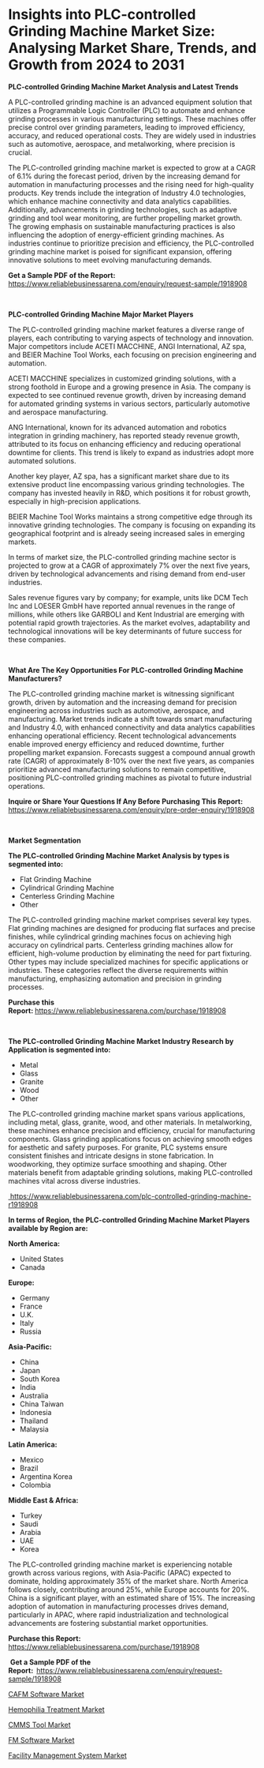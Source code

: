 <p><h1>Insights into PLC-controlled Grinding Machine Market Size: Analysing Market Share, Trends, and Growth from 2024 to 2031</h1></p><p><strong>PLC-controlled Grinding Machine Market Analysis and Latest Trends</strong></p>
<p><p>A PLC-controlled grinding machine is an advanced equipment solution that utilizes a Programmable Logic Controller (PLC) to automate and enhance grinding processes in various manufacturing settings. These machines offer precise control over grinding parameters, leading to improved efficiency, accuracy, and reduced operational costs. They are widely used in industries such as automotive, aerospace, and metalworking, where precision is crucial.</p><p>The PLC-controlled grinding machine market is expected to grow at a CAGR of 6.1% during the forecast period, driven by the increasing demand for automation in manufacturing processes and the rising need for high-quality products. Key trends include the integration of Industry 4.0 technologies, which enhance machine connectivity and data analytics capabilities. Additionally, advancements in grinding technologies, such as adaptive grinding and tool wear monitoring, are further propelling market growth. The growing emphasis on sustainable manufacturing practices is also influencing the adoption of energy-efficient grinding machines. As industries continue to prioritize precision and efficiency, the PLC-controlled grinding machine market is poised for significant expansion, offering innovative solutions to meet evolving manufacturing demands.</p></p>
<p><strong>Get a Sample PDF of the Report:&nbsp;</strong> <a href="https://www.reliablebusinessarena.com/enquiry/request-sample/1918908?utm_campaign=1580&utm_medium=2&utm_source=Github&utm_content=ia&utm_term=24102024&utm_id=plc-controlled-grinding-machine">https://www.reliablebusinessarena.com/enquiry/request-sample/1918908</a></p>
<p>&nbsp;</p>
<p><strong>PLC-controlled Grinding Machine Major Market Players</strong></p>
<p><p>The PLC-controlled grinding machine market features a diverse range of players, each contributing to varying aspects of technology and innovation. Major competitors include ACETI MACCHINE, ANGI International, AZ spa, and BEIER Machine Tool Works, each focusing on precision engineering and automation.</p><p>ACETI MACCHINE specializes in customized grinding solutions, with a strong foothold in Europe and a growing presence in Asia. The company is expected to see continued revenue growth, driven by increasing demand for automated grinding systems in various sectors, particularly automotive and aerospace manufacturing.</p><p>ANG International, known for its advanced automation and robotics integration in grinding machinery, has reported steady revenue growth, attributed to its focus on enhancing efficiency and reducing operational downtime for clients. This trend is likely to expand as industries adopt more automated solutions.</p><p>Another key player, AZ spa, has a significant market share due to its extensive product line encompassing various grinding technologies. The company has invested heavily in R&D, which positions it for robust growth, especially in high-precision applications.</p><p>BEIER Machine Tool Works maintains a strong competitive edge through its innovative grinding technologies. The company is focusing on expanding its geographical footprint and is already seeing increased sales in emerging markets.</p><p>In terms of market size, the PLC-controlled grinding machine sector is projected to grow at a CAGR of approximately 7% over the next five years, driven by technological advancements and rising demand from end-user industries.</p><p>Sales revenue figures vary by company; for example, units like DCM Tech Inc and LOESER GmbH have reported annual revenues in the range of millions, while others like GARBOLI and Kent Industrial are emerging with potential rapid growth trajectories. As the market evolves, adaptability and technological innovations will be key determinants of future success for these companies.</p></p>
<p>&nbsp;</p>
<p><strong>What Are The Key Opportunities For PLC-controlled Grinding Machine Manufacturers?</strong></p>
<p><p>The PLC-controlled grinding machine market is witnessing significant growth, driven by automation and the increasing demand for precision engineering across industries such as automotive, aerospace, and manufacturing. Market trends indicate a shift towards smart manufacturing and Industry 4.0, with enhanced connectivity and data analytics capabilities enhancing operational efficiency. Recent technological advancements enable improved energy efficiency and reduced downtime, further propelling market expansion. Forecasts suggest a compound annual growth rate (CAGR) of approximately 8-10% over the next five years, as companies prioritize advanced manufacturing solutions to remain competitive, positioning PLC-controlled grinding machines as pivotal to future industrial operations.</p></p>
<p><strong>Inquire or Share Your Questions If Any Before Purchasing This Report:</strong> <a href="https://www.reliablebusinessarena.com/enquiry/pre-order-enquiry/1918908?utm_campaign=1580&utm_medium=2&utm_source=Github&utm_content=ia&utm_term=24102024&utm_id=plc-controlled-grinding-machine">https://www.reliablebusinessarena.com/enquiry/pre-order-enquiry/1918908</a></p>
<p>&nbsp;</p>
<p><strong>Market Segmentation</strong></p>
<p><strong>The PLC-controlled Grinding Machine Market Analysis by types is segmented into:</strong></p>
<p><ul><li>Flat Grinding Machine</li><li>Cylindrical Grinding Machine</li><li>Centerless Grinding Machine</li><li>Other</li></ul></p>
<p><p>The PLC-controlled grinding machine market comprises several key types. Flat grinding machines are designed for producing flat surfaces and precise finishes, while cylindrical grinding machines focus on achieving high accuracy on cylindrical parts. Centerless grinding machines allow for efficient, high-volume production by eliminating the need for part fixturing. Other types may include specialized machines for specific applications or industries. These categories reflect the diverse requirements within manufacturing, emphasizing automation and precision in grinding processes.</p></p>
<p><strong>Purchase this Report:&nbsp;</strong><a href="https://www.reliablebusinessarena.com/purchase/1918908?utm_campaign=1580&utm_medium=2&utm_source=Github&utm_content=ia&utm_term=24102024&utm_id=plc-controlled-grinding-machine">https://www.reliablebusinessarena.com/purchase/1918908</a></p>
<p>&nbsp;</p>
<p><strong>The PLC-controlled Grinding Machine Market Industry Research by Application is segmented into:</strong></p>
<p><ul><li>Metal</li><li>Glass</li><li>Granite</li><li>Wood</li><li>Other</li></ul></p>
<p><p>The PLC-controlled grinding machine market spans various applications, including metal, glass, granite, wood, and other materials. In metalworking, these machines enhance precision and efficiency, crucial for manufacturing components. Glass grinding applications focus on achieving smooth edges for aesthetic and safety purposes. For granite, PLC systems ensure consistent finishes and intricate designs in stone fabrication. In woodworking, they optimize surface smoothing and shaping. Other materials benefit from adaptable grinding solutions, making PLC-controlled machines vital across diverse industries.</p></p>
<p><a href="https://www.reliablebusinessarena.com/plc-controlled-grinding-machine-r1918908?utm_campaign=1580&utm_medium=2&utm_source=Github&utm_content=ia&utm_term=24102024&utm_id=plc-controlled-grinding-machine">&nbsp;https://www.reliablebusinessarena.com/plc-controlled-grinding-machine-r1918908</a></p>
<p><strong>In terms of Region, the PLC-controlled Grinding Machine Market Players available by Region are:</strong></p>
<p>
    <p> <strong> North America: </strong>
        <ul>
            <li>United States</li>
            <li>Canada</li>
        </ul>
        </p> 
    <p> <strong> Europe: </strong>
        <ul>
            <li>Germany</li>
            <li>France</li>
            <li>U.K.</li>
            <li>Italy</li>
            <li>Russia</li>
        </ul>
        </p> 
    <p> <strong> Asia-Pacific: </strong>
        <ul>
            <li>China</li>
            <li>Japan</li>
            <li>South Korea</li>
            <li>India</li>
            <li>Australia</li>
            <li>China Taiwan</li>
            <li>Indonesia</li>
            <li>Thailand</li>
            <li>Malaysia</li>
        </ul>
        </p> 
    <p> <strong> Latin America: </strong>
        <ul>
            <li>Mexico</li>
            <li>Brazil</li>
            <li>Argentina Korea</li>
            <li>Colombia</li>
        </ul>
        </p> 
    <p> <strong> Middle East & Africa: </strong>
        <ul>
            <li>Turkey</li>
            <li>Saudi</li>
            <li>Arabia</li>
            <li>UAE</li>
            <li>Korea</li>
        </ul>
    </p>
    </p>
<p><p>The PLC-controlled grinding machine market is experiencing notable growth across various regions, with Asia-Pacific (APAC) expected to dominate, holding approximately 35% of the market share. North America follows closely, contributing around 25%, while Europe accounts for 20%. China is a significant player, with an estimated share of 15%. The increasing adoption of automation in manufacturing processes drives demand, particularly in APAC, where rapid industrialization and technological advancements are fostering substantial market opportunities.</p></p>
<p><strong>Purchase this Report: </strong><a href="https://www.reliablebusinessarena.com/purchase/1918908?utm_campaign=1580&utm_medium=2&utm_source=Github&utm_content=ia&utm_term=24102024&utm_id=plc-controlled-grinding-machine">https://www.reliablebusinessarena.com/purchase/1918908</a></p>
<p>&nbsp;<strong>Get a Sample PDF of the Report:&nbsp;&nbsp;</strong><a href="https://www.reliablebusinessarena.com/enquiry/request-sample/1918908?utm_campaign=1580&utm_medium=2&utm_source=Github&utm_content=ia&utm_term=24102024&utm_id=plc-controlled-grinding-machine">https://www.reliablebusinessarena.com/enquiry/request-sample/1918908</a></p>
<p><strong></strong></p>
<p><p><a href="https://www.linkedin.com/pulse/trends-global-cafm-software-market-forecast-analysis-2024-ji3fc?utm_campaign=1580&utm_medium=2&utm_source=Github&utm_content=ia&utm_term=24102024&utm_id=plc-controlled-grinding-machine">CAFM Software Market</a></p><p><a href="https://www.linkedin.com/pulse/global-hemophilia-treatment-market-sector2024-2031-metrics-strategic-3km6f?utm_campaign=1580&utm_medium=2&utm_source=Github&utm_content=ia&utm_term=24102024&utm_id=plc-controlled-grinding-machine">Hemophilia Treatment Market</a></p><p><a href="https://www.linkedin.com/pulse/cmms-tool-market-outlook-complete-industry-analysis-2024-2031-rxouc?utm_campaign=1580&utm_medium=2&utm_source=Github&utm_content=ia&utm_term=24102024&utm_id=plc-controlled-grinding-machine">CMMS Tool Market</a></p><p><a href="https://www.linkedin.com/pulse/emerging-opportunities-challenges-global-fm-software-market-1mjyc?utm_campaign=1580&utm_medium=2&utm_source=Github&utm_content=ia&utm_term=24102024&utm_id=plc-controlled-grinding-machine">FM Software Market</a></p><p><a href="https://www.linkedin.com/pulse/future-innovation-global-facility-management-system-market-xjphc?utm_campaign=1580&utm_medium=2&utm_source=Github&utm_content=ia&utm_term=24102024&utm_id=plc-controlled-grinding-machine">Facility Management System Market</a></p></p>